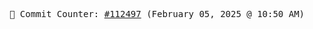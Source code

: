 <p align="center">
    <samp>
        📮 Commit Counter: <a href="https://github.com/Javascript-void0/Javascript-void0/commits/main">#112497</a> (February 05, 2025 @ 10:50 AM)
    </samp>
</p>